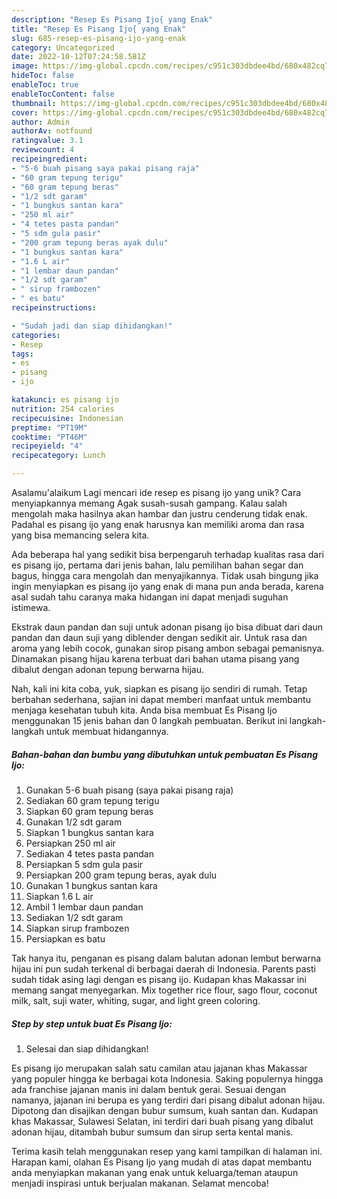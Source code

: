 ```yaml
---
description: "Resep Es Pisang Ijo{ yang Enak"
title: "Resep Es Pisang Ijo{ yang Enak"
slug: 685-resep-es-pisang-ijo-yang-enak
category: Uncategorized
date: 2022-10-12T07:24:58.581Z
image: https://img-global.cpcdn.com/recipes/c951c303dbdee4bd/680x482cq70/es-pisang-ijo-foto-resep-utama.jpg
hideToc: false
enableToc: true
enableTocContent: false
thumbnail: https://img-global.cpcdn.com/recipes/c951c303dbdee4bd/680x482cq70/es-pisang-ijo-foto-resep-utama.jpg
cover: https://img-global.cpcdn.com/recipes/c951c303dbdee4bd/680x482cq70/es-pisang-ijo-foto-resep-utama.jpg
author: Admin
authorAv: notfound
ratingvalue: 3.1
reviewcount: 4
recipeingredient:
- "5-6 buah pisang saya pakai pisang raja"
- "60 gram tepung terigu"
- "60 gram tepung beras"
- "1/2 sdt garam"
- "1 bungkus santan kara"
- "250 ml air"
- "4 tetes pasta pandan"
- "5 sdm gula pasir"
- "200 gram tepung beras ayak dulu"
- "1 bungkus santan kara"
- "1.6 L air"
- "1 lembar daun pandan"
- "1/2 sdt garam"
- " sirup frambozen"
- " es batu"
recipeinstructions:

- "Sudah jadi dan siap dihidangkan!"
categories:
- Resep
tags:
- es
- pisang
- ijo

katakunci: es pisang ijo 
nutrition: 254 calories
recipecuisine: Indonesian
preptime: "PT19M"
cooktime: "PT46M"
recipeyield: "4"
recipecategory: Lunch

---
```



Asalamu'alaikum Lagi mencari ide resep es pisang ijo yang unik? Cara menyiapkannya memang Agak susah-susah gampang. Kalau salah mengolah maka hasilnya akan hambar dan justru cenderung tidak enak. Padahal es pisang ijo yang enak harusnya kan memiliki aroma dan rasa yang bisa memancing selera kita.


Ada beberapa hal yang sedikit bisa berpengaruh terhadap kualitas rasa dari es pisang ijo, pertama dari jenis bahan, lalu pemilihan bahan segar dan bagus, hingga cara mengolah dan menyajikannya. Tidak usah bingung jika ingin menyiapkan es pisang ijo yang enak di mana pun anda berada, karena asal sudah tahu caranya maka hidangan ini dapat menjadi suguhan istimewa.

Ekstrak daun pandan dan suji untuk adonan pisang ijo bisa dibuat dari daun pandan dan daun suji yang diblender dengan sedikit air. Untuk rasa dan aroma yang lebih cocok, gunakan sirop pisang ambon sebagai pemanisnya. Dinamakan pisang hijau karena terbuat dari bahan utama pisang yang dibalut dengan adonan tepung berwarna hijau.


Nah, kali ini kita coba, yuk, siapkan es pisang ijo sendiri di rumah. Tetap berbahan sederhana, sajian ini dapat memberi manfaat untuk membantu menjaga kesehatan tubuh kita. Anda bisa membuat Es Pisang Ijo menggunakan 15 jenis bahan dan 0 langkah pembuatan. Berikut ini langkah-langkah untuk membuat hidangannya.

<!--inarticleads1-->

##### Bahan-bahan dan bumbu yang dibutuhkan untuk pembuatan Es Pisang Ijo:

1. Gunakan 5-6 buah pisang (saya pakai pisang raja)
1. Sediakan 60 gram tepung terigu
1. Siapkan 60 gram tepung beras
1. Gunakan 1/2 sdt garam
1. Siapkan 1 bungkus santan kara
1. Persiapkan 250 ml air
1. Sediakan 4 tetes pasta pandan
1. Persiapkan 5 sdm gula pasir
1. Persiapkan 200 gram tepung beras, ayak dulu
1. Gunakan 1 bungkus santan kara
1. Siapkan 1.6 L air
1. Ambil 1 lembar daun pandan
1. Sediakan 1/2 sdt garam
1. Siapkan  sirup frambozen
1. Persiapkan  es batu


Tak hanya itu, penganan es pisang dalam balutan adonan lembut berwarna hijau ini pun sudah terkenal di berbagai daerah di Indonesia. Parents pasti sudah tidak asing lagi dengan es pisang ijo. Kudapan khas Makassar ini memang sangat menyegarkan. Mix together rice flour, sago flour, coconut milk, salt, suji water, whiting, sugar, and light green coloring. 

<!--inarticleads2-->

##### Step by step untuk buat Es Pisang Ijo:


1. Selesai dan siap dihidangkan!

Es pisang ijo merupakan salah satu camilan atau jajanan khas Makassar yang populer hingga ke berbagai kota Indonesia. Saking populernya hingga ada franchise jajanan manis ini dalam bentuk gerai. Sesuai dengan namanya, jajanan ini berupa es yang terdiri dari pisang dibalut adonan hijau. Dipotong dan disajikan dengan bubur sumsum, kuah santan dan. Kudapan khas Makassar, Sulawesi Selatan, ini terdiri dari buah pisang yang dibalut adonan hijau, ditambah bubur sumsum dan sirup serta kental manis. 

Terima kasih telah menggunakan resep yang kami tampilkan di halaman ini. Harapan kami, olahan Es Pisang Ijo yang mudah di atas dapat membantu anda menyiapkan makanan yang enak untuk keluarga/teman ataupun menjadi inspirasi untuk berjualan makanan. Selamat mencoba!
